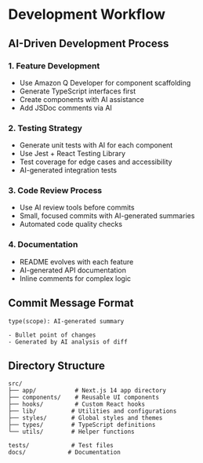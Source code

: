 # Development Workflow

## AI-Driven Development Process

### 1. Feature Development
- Use Amazon Q Developer for component scaffolding
- Generate TypeScript interfaces first
- Create components with AI assistance
- Add JSDoc comments via AI

### 2. Testing Strategy
- Generate unit tests with AI for each component
- Use Jest + React Testing Library
- Test coverage for edge cases and accessibility
- AI-generated integration tests

### 3. Code Review Process
- Use AI review tools before commits
- Small, focused commits with AI-generated summaries
- Automated code quality checks

### 4. Documentation
- README evolves with each feature
- AI-generated API documentation
- Inline comments for complex logic

## Commit Message Format
```
type(scope): AI-generated summary

- Bullet point of changes
- Generated by AI analysis of diff
```

## Directory Structure
```
src/
├── app/           # Next.js 14 app directory
├── components/    # Reusable UI components
├── hooks/         # Custom React hooks
├── lib/          # Utilities and configurations
├── styles/       # Global styles and themes
├── types/        # TypeScript definitions
└── utils/        # Helper functions

tests/            # Test files
docs/            # Documentation
```
